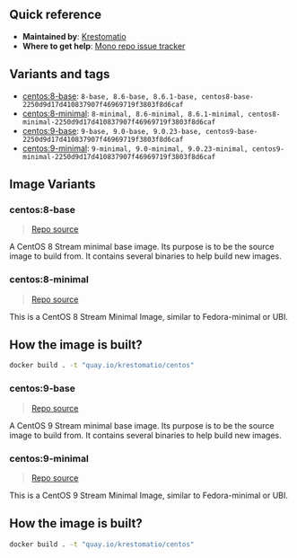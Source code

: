 ## Quick reference
- **Maintained by**:
[Krestomatio](https://krestomatio.com)
- **Where to get help**:
[Mono repo issue tracker](https://github.com/krestomatio/container_builder/issues)

## Variants and tags
- [centos:8-base](#centos8-base): `8-base, 8.6-base, 8.6.1-base, centos8-base-2250d9d17d410837907f46969719f3803f8d6caf`
- [centos:8-minimal](#centos8-minimal): `8-minimal, 8.6-minimal, 8.6.1-minimal, centos8-minimal-2250d9d17d410837907f46969719f3803f8d6caf`
- [centos:9-base](#centos9-base): `9-base, 9.0-base, 9.0.23-base, centos9-base-2250d9d17d410837907f46969719f3803f8d6caf`
- [centos:9-minimal](#centos9-minimal): `9-minimal, 9.0-minimal, 9.0.23-minimal, centos9-minimal-2250d9d17d410837907f46969719f3803f8d6caf`


## Image Variants
### centos:8-base
> [Repo source](https://github.com/krestomatio/container_builder/tree/master/centos/centos8-base)

A CentOS 8 Stream minimal base image. Its purpose is to be the source image to build from. It contains several binaries to help build new images.

### centos:8-minimal
> [Repo source](https://github.com/krestomatio/container_builder/tree/master/centos/centos8-minimal)

This is a CentOS 8 Stream Minimal Image, similar to Fedora-minimal or UBI.

## How the image is built?
```bash
docker build . -t "quay.io/krestomatio/centos"
```

### centos:9-base
> [Repo source](https://github.com/krestomatio/container_builder/tree/master/centos/centos9-base)

A CentOS 9 Stream minimal base image. Its purpose is to be the source image to build from. It contains several binaries to help build new images.

### centos:9-minimal
> [Repo source](https://github.com/krestomatio/container_builder/tree/master/centos/centos9-minimal)

This is a CentOS 9 Stream Minimal Image, similar to Fedora-minimal or UBI.

## How the image is built?
```bash
docker build . -t "quay.io/krestomatio/centos"
```


